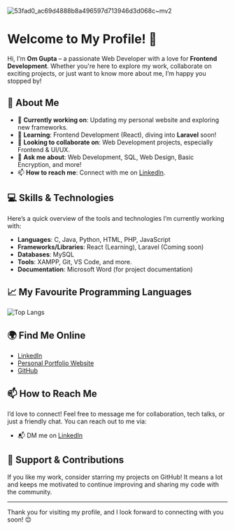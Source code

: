 ![53fad0_ac69d4888b8a496597d713946d3d068c~mv2](https://github.com/user-attachments/assets/1726301d-8755-4bdd-9b2a-4b722d444fa6)


# Welcome to My Profile! 👋

Hi, I’m **Om Gupta** – a passionate Web Developer with a love for **Frontend Development**. Whether you're here to explore my work, collaborate on exciting projects, or just want to know more about me, I’m happy you stopped by!

## 🚀 About Me

- 🔭 **Currently working on**: Updating my personal website and exploring new frameworks.
- 🌱 **Learning**: Frontend Development (React), diving into **Laravel** soon!
- 👯 **Looking to collaborate on**: Web Development projects, especially Frontend & UI/UX.
- 💬 **Ask me about**: Web Development, SQL, Web Design, Basic Encryption, and more!
- 📫 **How to reach me**: Connect with me on [LinkedIn](https://www.linkedin.com/in/om-gupta-a54747319/).

## 💻 Skills & Technologies

Here’s a quick overview of the tools and technologies I’m currently working with:

- **Languages**: C, Java, Python, HTML, PHP, JavaScript
- **Frameworks/Libraries**: React (Learning), Laravel (Coming soon)
- **Databases**: MySQL
- **Tools**: XAMPP, Git, VS Code, and more.
- **Documentation**: Microsoft Word (for project documentation)

## 📈 My Favourite Programming Languages

![Top Langs](https://github-readme-stats.vercel.app/api/top-langs?username=TechnoMage21&show_icons=true&hide_title=true&hide_border=true&layout=compact&theme=radical)

## 🌍 Find Me Online

- [LinkedIn](https://www.linkedin.com/in/om-gupta-a54747319/)
- [Personal Portfolio Website](https://technomage21.github.io/Portfolio/)
- [GitHub](https://github.com/TechnoMage21)

## 📫 How to Reach Me

I’d love to connect! Feel free to message me for collaboration, tech talks, or just a friendly chat. You can reach out to me via:

- 📬 DM me on [LinkedIn](https://www.linkedin.com/in/om-gupta-a54747319/)

## 🤝 Support & Contributions

If you like my work, consider starring my projects on GitHub! It means a lot and keeps me motivated to continue improving and sharing my code with the community.

---

Thank you for visiting my profile, and I look forward to connecting with you soon! 😊

